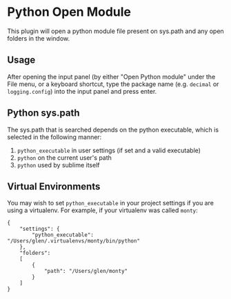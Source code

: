 # Python Open Module
This plugin will open a python module file present on sys.path and any open folders in the window.

## Usage
After opening the input panel (by either "Open Python module" under the File menu, or a keyboard shortcut, type the package name (e.g. `decimal` or `logging.config`) into the input panel and press enter.

## Python sys.path
The sys.path that is searched depends on the python executable, which is selected in the following manner:

1. `python_executable` in user settings (if set and a valid executable)
1. `python` on the current user's path
1. `python` used by sublime itself

## Virtual Environments
You may wish to set `python_executable` in your project settings if you are using a virtualenv. 
For example, if your virtualenv was called `monty`:

    {
		"settings": {
			"python_executable": "/Users/glen/.virtualenvs/monty/bin/python"
		},
		"folders":
		[
			{
				"path": "/Users/glen/monty"
			}
		]
	}
